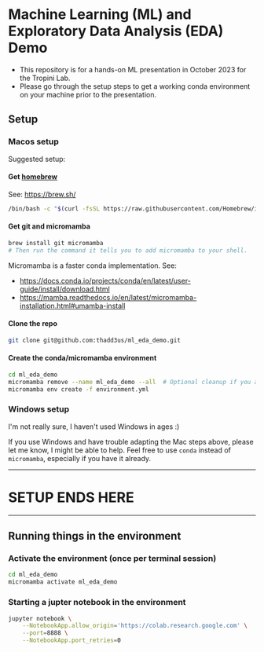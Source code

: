 # Machine Learning (ML) and Exploratory Data Analysis (EDA) Demo

* This repository is for a hands-on ML presentation in October 2023 for the Tropini Lab.
* Please go through the setup steps to get a working conda environment on your machine prior to the presentation.

## Setup

### Macos setup

Suggested setup:

#### Get [homebrew](https://brew.sh/)

See: https://brew.sh/
```bash
/bin/bash -c "$(curl -fsSL https://raw.githubusercontent.com/Homebrew/install/HEAD/install.sh)"
```

#### Get git and micromamba

```bash
brew install git micromamba
# Then run the command it tells you to add micromamba to your shell.
```

Micromamba is a faster conda implementation.  See: 
* https://docs.conda.io/projects/conda/en/latest/user-guide/install/download.html
* https://mamba.readthedocs.io/en/latest/micromamba-installation.html#umamba-install


#### Clone the repo

```bash
git clone git@github.com:thadd3us/ml_eda_demo.git
```

#### Create the conda/micromamba environment

```bash
cd ml_eda_demo
micromamba remove --name ml_eda_demo --all  # Optional cleanup if you already created the environment once.
micromamba env create -f environment.yml
```

### Windows setup

I'm not really sure, I haven't used Windows in ages :)

If you use Windows and have trouble adapting the Mac steps above, please let me know, I might be able to help.  Feel free to use `conda` instead of `micromamba`, especially if you have it already.

---
# SETUP ENDS HERE
---

## Running things in the environment

### Activate the environment (once per terminal session)

```bash
cd ml_eda_demo
micromamba activate ml_eda_demo
```

### Starting a jupter notebook in the environment

```bash
jupyter notebook \
    --NotebookApp.allow_origin='https://colab.research.google.com' \
    --port=8888 \
    --NotebookApp.port_retries=0
```

